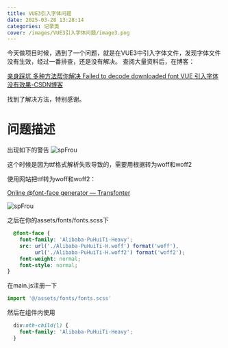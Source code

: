 ```yaml
---
title: VUE3引入字体问题
date: 2025-03-28 13:28:14
categories: 记录类
cover: /images/VUE3引入字体问题/image3.png
---
```


今天做项目时候，遇到了一个问题，就是在VUE3中引入字体文件，发现字体文件没有生效，经过一番排查，还是没有解决。
查阅大量资料后，在博客：

[亲身踩坑 多种方法帮你解决 Failed to decode downloaded font VUE 引入字体没有效果-CSDN博客](https://blog.csdn.net/Youweretrouble/article/details/129451853)

找到了解决方法，特别感谢。

# 问题描述
出现如下的警告
![spFrou](/images/VUE3引入字体问题/image2.png)

这个时候是因为ttf格式解析失败导致的，需要用根据转为woff和woff2

使用网站把ttf转为woff和woff2：

 [Online @font-face generator — Transfonter](https://transfonter.org/) 

![spFrou](/images/VUE3引入字体问题/image.png)

之后在你的assets/fonts/fonts.scss下

```scss
  @font-face {
    font-family: 'Alibaba-PuHuiTi-Heavy';
    src: url('./Alibaba-PuHuiTi-H.woff') format('woff'),
         url('./Alibaba-PuHuiTi-H.woff2') format('woff2');
    font-weight: normal;
    font-style: normal;
}
```

在main.js注册一下

```js
import '@/assets/fonts/fonts.scss'
```

然后在组件内使用

```css
  div:nth-child(1) {
    font-family: 'Alibaba-PuHuiTi-Heavy';
  }

```

